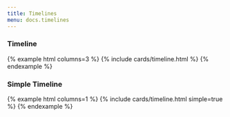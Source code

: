 ```yaml
---
title: Timelines
menu: docs.timelines
---
```


### Timeline
{% example html columns=3 %}
	{% include cards/timeline.html %}
{% endexample %}

### Simple Timeline
{% example html columns=1 %}
	{% include cards/timeline.html simple=true %}
{% endexample %}
